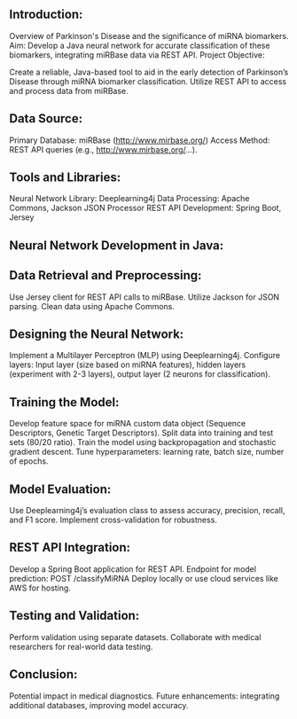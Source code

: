 ## Introduction:

Overview of Parkinson's Disease and the significance of miRNA biomarkers.
Aim: Develop a Java neural network for accurate classification of these biomarkers, integrating miRBase data via REST API.
Project Objective:

Create a reliable, Java-based tool to aid in the early detection of Parkinson’s Disease through miRNA biomarker classification.
Utilize REST API to access and process data from miRBase.

## Data Source:

Primary Database: miRBase (http://www.mirbase.org/)
Access Method: REST API queries (e.g., http://www.mirbase.org/...).

## Tools and Libraries:

Neural Network Library: Deeplearning4j
Data Processing: Apache Commons, Jackson JSON Processor
REST API Development: Spring Boot, Jersey

## Neural Network Development in Java:

## Data Retrieval and Preprocessing:

Use Jersey client for REST API calls to miRBase.
Utilize Jackson for JSON parsing.
Clean data using Apache Commons.

## Designing the Neural Network:

Implement a Multilayer Perceptron (MLP) using Deeplearning4j.
Configure layers: Input layer (size based on miRNA features), hidden layers (experiment with 2-3 layers), output layer (2 neurons for classification).

## Training the Model:

Develop feature space for miRNA custom data object (Sequence Descriptors, Genetic Target Descriptors).
Split data into training and test sets (80/20 ratio).
Train the model using backpropagation and stochastic gradient descent.
Tune hyperparameters: learning rate, batch size, number of epochs.

## Model Evaluation:

Use Deeplearning4j’s evaluation class to assess accuracy, precision, recall, and F1 score.
Implement cross-validation for robustness.

## REST API Integration:

Develop a Spring Boot application for REST API.
Endpoint for model prediction: POST /classifyMiRNA
Deploy locally or use cloud services like AWS for hosting.

## Testing and Validation:

Perform validation using separate datasets.
Collaborate with medical researchers for real-world data testing.

## Conclusion:

Potential impact in medical diagnostics.
Future enhancements: integrating additional databases, improving model accuracy.
